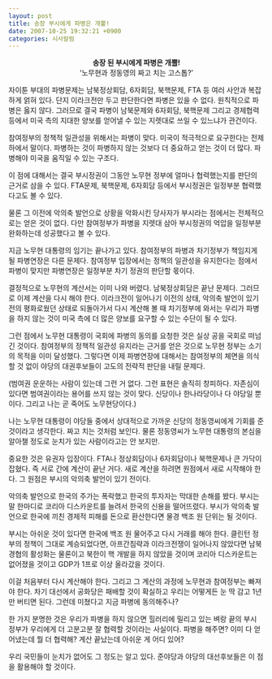 ```yaml
---
layout: post
title: 송장 부시에게 파병은 개뿔!
date: 2007-10-25 19:32:21 +0900
categories: 시사칼럼
---
```

<p align="center">
  <b>송장 된 부시에게 파병은 개뿔!</b><br />‘노무현과 정동영의 짜고 치는 고스톱?’
</p>

자이툰 부대의 파병문제는 남북정상회담, 6자회담, 북핵문제, FTA 등 여러 사안과 복잡하게 얽혀 있다. 단지 이라크전만 두고 판단한다면 파병은 있을 수 없다. 원칙적으로 파병은 옳지 않다. 그러므로 결국 파병이 남북문제와 6자회담, 북핵문제 그리고 경제협력 등에서 미국 측의 지대한 양보를 얻어낼 수 있는 지렛대로 쓰일 수 있느냐가 관건이다. 

참여정부의 정책적 일관성을 위해서는 파병이 맞다. 미국이 적극적으로 요구한다는 전제 하에서 말이다. 파병하는 것이 파병하지 않는 것보다 더 중요하고 얻는 것이 더 많다. 파병해야 미국을 움직일 수 있는 구조다. 

이 점에 대해서는 결국 부시정권이 그동안 노무현 정부에 얼마나 협력했는지를 판단의 근거로 삼을 수 있다. FTA문제, 북핵문제, 6자회담 등에서 부시정권은 일정부분 협력했다고도 볼 수 있다. 

물론 그 이전에 악의축 발언으로 상황을 악화시킨 당사자가 부시라는 점에서는 전체적으로는 얻은 것이 없다. 다만 참여정부가 파병을 지렛대 삼아 부시정권의 억압을 일정부분 완화하는데 성공했다고 볼 수 있다. 

지금 노무현 대통령의 임기는 끝나가고 있다. 참여정부의 파병과 차기정부가 책임지게 될 파병연장은 다른 문제다. 참여정부 입장에서는 정책의 일관성을 유지한다는 점에서 파병이 맞지만 파병연장은 일정부분 차기 정권의 판단할 몫이다. 

결정적으로 노무현의 계산서는 이미 나와 버렸다. 남북정상회담은 끝난 문제다. 그러므로 이제 계산을 다시 해야 한다. 이라크전이 일어나기 이전의 상태, 악의축 발언이 있기 전의 평화로웠던 상태로 되돌아가서 다시 계산해 볼 때 차기정부에 와서는 우리가 파병을 하지 않는 것이 미국 측에 더 많은 양보를 요구할 수 있는 수단이 될 수 있다.

그런 점에서 노무현 대통령이 국회에 파병의 동의를 요청한 것은 실상 공을 국회로 떠넘긴 것이다. 참여정부의 정책적 일관성 유지라는 근거를 얻은 것으로 노무현 정부는 소기의 목적을 이미 달성했다. 그렇다면 이제 파병연장에 대해서는 참여정부의 체면을 의식할 것 없이 야당의 대권후보들이 고도의 전략적 판단을 내릴 문제다. 

(범여권 운운하는 사람이 있는데 그런 거 없다. 그런 표현은 솔직히 창피하다. 자존심이 있다면 범여권이라는 용어를 쓰지 않는 것이 맞다. 신당이나 한나라당이나 다 야당일 뿐이다. 그리고 나는 곧 죽어도 노무현당이다.)

나는 노무현 대통령이 야당들 중에서 상대적으로 가까운 신당의 정동영씨에게 기회를 준 것이라고 생각한다. 짜고 치는 것처럼 보인다. 물론 정동영씨가 노무현 대통령의 본심을 알아챌 정도로 눈치가 있는 사람이라고는 안 보지만.

중요한 것은 유권자 입장이다. FTA나 정상회담이나 6자회담이나 북핵문제나 큰 가닥이 잡혔다. 즉 서로 간에 계산이 끝난 거다. 새로 계산을 하려면 원점에서 새로 시작해야 한다. 그 원점은 부시의 악의축 발언이 있기 전이다.

악의축 발언으로 한국의 주가는 폭락했고 한국의 투자자는 막대한 손해를 봤다. 부시는 말 한마디로 코리아 디스카운트를 늘려서 한국의 신용을 떨어뜨렸다. 부시가 악의축 발언으로 한국에 끼친 경제적 피해를 돈으로 환산한다면 물경 백조 원 단위는 될 것이다. 

부시는 아쉬운 것이 있다면 한국에 백조 원 물어주고 다시 거래를 해야 한다. 클린턴 정부의 정책이 그대로 계승되었다면, 아프간침략과 이라크전쟁이 일어나지 않았다면 남북경협의 활성화는 물론이고 북한이 핵 개발을 하지 않았을 것이며 코리아 디스카운트는 없어졌을 것이고 GDP가 1프로 이상 올라갔을 것이다. 

이걸 처음부터 다시 계산해야 한다. 그리고 그 계산의 과정에 노무현과 참여정부는 빠져야 한다. 차기 대선에서 공화당은 패배할 것이 확실하고 우리는 어떻게든 눈 딱 감고 1년만 버티면 된다. 그런데 미쳤다고 지금 파병에 동의해주나? 

한 가지 분명한 것은 우리가 파병을 하지 않으면 힐러리에 밀리고 있는 벼랑 끝의 부시 정부가 우리에게 더 고분고분 잘 협력할 것이라는 사실이다. 파병을 해주면? 이미 다 얻어냈는데 뭘 더 협력해? 계산 끝났는데 아쉬운 게 어디 있어? 

우리 국민들이 눈치가 없어도 그 정도는 알고 있다. 준야당과 야당의 대선후보들은 이 점을 활용해야 할 것이다.